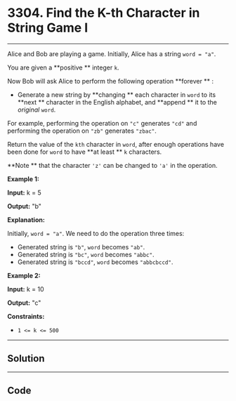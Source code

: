# 3304. Find the K-th Character in String Game I

---

Alice and Bob are playing a game. Initially, Alice has a string `word = "a"`.

You are given a **positive ** integer `k`.

Now Bob will ask Alice to perform the following operation **forever ** :

  * Generate a new string by **changing ** each character in `word` to its **next ** character in the English alphabet, and **append ** it to the _original_ `word`.



For example, performing the operation on `"c"` generates `"cd"` and performing the operation on `"zb"` generates `"zbac"`.

Return the value of the `kth` character in `word`, after enough operations have been done for `word` to have **at least ** `k` characters.

**Note ** that the character `'z'` can be changed to `'a'` in the operation.

 

**Example 1:**

**Input:** k = 5

**Output:** "b"

**Explanation:**

Initially, `word = "a"`. We need to do the operation three times:

  * Generated string is `"b"`, `word` becomes `"ab"`.
  * Generated string is `"bc"`, `word` becomes `"abbc"`.
  * Generated string is `"bccd"`, `word` becomes `"abbcbccd"`.



**Example 2:**

**Input:** k = 10

**Output:** "c"

 

**Constraints:**

  * `1 <= k <= 500`

---

## Solution



---

## Code
```python


```